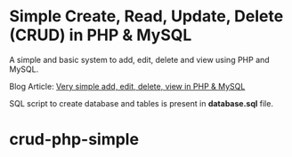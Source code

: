 Simple Create, Read, Update, Delete (CRUD) in PHP & MySQL
========

A simple and basic system to add, edit, delete and view using PHP and MySQL. 

Blog Article: [Very simple add, edit, delete, view in PHP & MySQL](http://blog.chapagain.com.np/very-simple-add-edit-delete-view-in-php-mysql/)

SQL script to create database and tables is present in **database.sql** file.

# crud-php-simple
